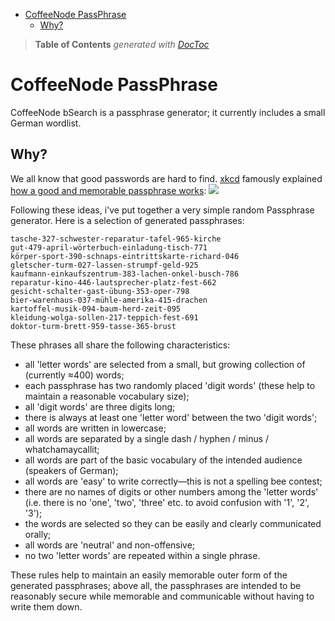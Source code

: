 

- [CoffeeNode PassPhrase](#coffeenode-passphrase)
	- [Why?](#why)

> **Table of Contents**  *generated with [DocToc](http://doctoc.herokuapp.com/)*


# CoffeeNode PassPhrase

CoffeeNode bSearch is a passphrase generator; it currently includes a small German wordlist.

## Why?

We all know that good passwords are hard to find. [xkcd](http://xkcd.com) famously explained [how a
good and memorable passphrase works](http://xkcd.com/936/):
![](http://imgs.xkcd.com/comics/password_strength.png)

Following these ideas, i've put together a very simple random Passphrase generator. Here is a selection of
generated passphrases:

````
tasche-327-schwester-reparatur-tafel-965-kirche
gut-479-april-wörterbuch-einladung-tisch-771
körper-sport-390-schnaps-eintrittskarte-richard-046
gletscher-turm-027-lassen-strumpf-geld-925
kaufmann-einkaufszentrum-383-lachen-onkel-busch-786
reparatur-kino-446-lautsprecher-platz-fest-662
gesicht-schalter-gast-übung-353-oper-798
bier-warenhaus-037-mühle-amerika-415-drachen
kartoffel-musik-094-baum-herd-zeit-095
kleidung-wolga-sollen-217-teppich-fest-691
doktor-turm-brett-959-tasse-365-brust
````
These phrases all share the following characteristics:

* all 'letter words' are selected from a small, but growing collection of (currently ≈400) words;
* each passphrase has two randomly placed 'digit words' (these help to maintain a reasonable vocabulary
  size);
* all 'digit words' are three digits long;
* there is always at least one 'letter word' between the two 'digit words';
* all words are written in lowercase;
* all words are separated by a single dash / hyphen / minus / whatchamaycallit;
* all words are part of the basic vocabulary of the intended audience (speakers of German);
* all words are 'easy' to write correctly—this is not a spelling bee contest;
* there are no names of digits or other numbers among the 'letter words' (i.e. there is no 'one',
  'two', 'three' etc. to avoid confusion with '1', '2', '3');
* the words are selected so they can be easily and clearly communicated orally;
* all words are 'neutral' and non-offensive;
* no two 'letter words' are repeated within a single phrase.

These rules help to maintain an easily memorable outer form of the generated passphrases; above all, the
passphrases are intended to be reasonably secure while memorable and communicable without having to
write them down.


